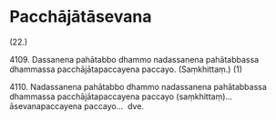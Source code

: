# Pacchājātāsevana

(22.)

4109\. Dassanena pahātabbo dhammo nadassanena pahātabbassa dhammassa pacchājātapaccayena paccayo. (Saṃkhittaṃ.) (1)

4110\. Nadassanena pahātabbo dhammo nadassanena pahātabbassa dhammassa pacchājātapaccayena paccayo (saṃkhittaṃ)…  āsevanapaccayena paccayo…  dve.
